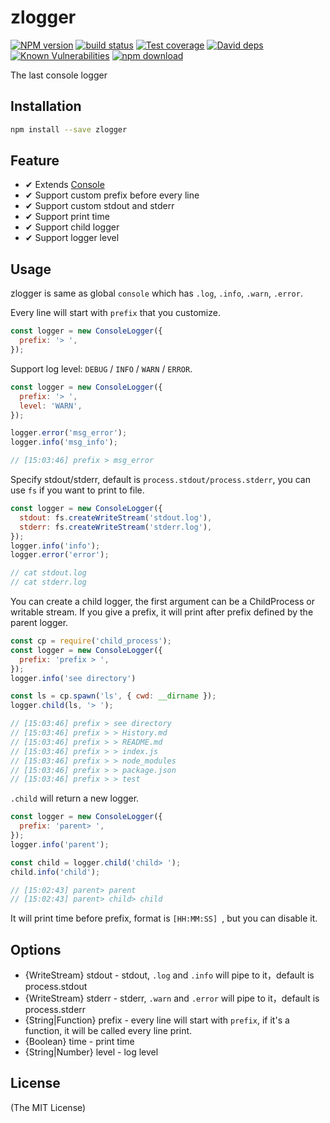 # zlogger

[![NPM version][npm-image]][npm-url]
[![build status][travis-image]][travis-url]
[![Test coverage][codecov-image]][codecov-url]
[![David deps][david-image]][david-url]
[![Known Vulnerabilities][snyk-image]][snyk-url]
[![npm download][download-image]][download-url]

[npm-image]: https://img.shields.io/npm/v/zlogger.svg?style=flat-square
[npm-url]: https://npmjs.org/package/zlogger
[travis-image]: https://img.shields.io/travis/node-modules/zlogger.svg?style=flat-square
[travis-url]: https://travis-ci.org/node-modules/zlogger
[codecov-image]: https://codecov.io/gh/node-modules/zlogger/branch/master/graph/badge.svg
[codecov-url]: https://codecov.io/gh/node-modules/zlogger
[david-image]: https://img.shields.io/david/node-modules/zlogger.svg?style=flat-square
[david-url]: https://david-dm.org/node-modules/zlogger
[snyk-image]: https://snyk.io/test/npm/zlogger/badge.svg?style=flat-square
[snyk-url]: https://snyk.io/test/npm/zlogger
[download-image]: https://img.shields.io/npm/dm/zlogger.svg?style=flat-square
[download-url]: https://npmjs.org/package/zlogger

The last console logger

## Installation

```bash
npm install --save zlogger
```

## Feature

- ✔︎ Extends [Console](https://nodejs.org/api/console.html#console_new_console_stdout_stderr)
- ✔︎ Support custom prefix before every line
- ✔︎ Support custom stdout and stderr
- ✔︎ Support print time
- ✔︎ Support child logger
- ✔︎ Support logger level

## Usage

zlogger is same as global `console` which has `.log`, `.info`, `.warn`, `.error`.

Every line will start with `prefix` that you customize.

```js
const logger = new ConsoleLogger({
  prefix: '> ',
});
```

Support log level: `DEBUG` / `INFO` / `WARN` / `ERROR`.

```js
const logger = new ConsoleLogger({
  prefix: '> ',
  level: 'WARN',
});

logger.error('msg_error');
logger.info('msg_info');

// [15:03:46] prefix > msg_error
```

Specify stdout/stderr, default is `process.stdout/process.stderr`, you can use `fs` if you want to print to file.

```js
const logger = new ConsoleLogger({
  stdout: fs.createWriteStream('stdout.log'),
  stderr: fs.createWriteStream('stderr.log'),
});
logger.info('info');
logger.error('error');

// cat stdout.log
// cat stderr.log
```

You can create a child logger, the first argument can be a ChildProcess or writable stream. If you give a prefix, it will print after prefix defined by the parent logger.

```js
const cp = require('child_process');
const logger = new ConsoleLogger({
  prefix: 'prefix > ',
});
logger.info('see directory')

const ls = cp.spawn('ls', { cwd: __dirname });
logger.child(ls, '> ');

// [15:03:46] prefix > see directory
// [15:03:46] prefix > > History.md
// [15:03:46] prefix > > README.md
// [15:03:46] prefix > > index.js
// [15:03:46] prefix > > node_modules
// [15:03:46] prefix > > package.json
// [15:03:46] prefix > > test
```

`.child` will return a new logger.

```js
const logger = new ConsoleLogger({
  prefix: 'parent> ',
});
logger.info('parent');

const child = logger.child('child> ');
child.info('child');

// [15:02:43] parent> parent
// [15:02:43] parent> child> child
```

It will print time before prefix, format is `[HH:MM:SS] `, but you can disable it.

## Options

- {WriteStream} stdout - stdout, `.log` and `.info` will pipe to it，default is process.stdout
- {WriteStream} stderr - stderr, `.warn` and `.error` will pipe to it，default is process.stderr
- {String|Function} prefix - every line will start with `prefix`, if it's a function, it will be called every line print.
- {Boolean} time - print time
- {String|Number} level - log level

## License

(The MIT License)
